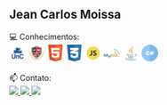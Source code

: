 <div float="left">

## Jean Carlos Moissa
<div>
💻 Conhecimentos:
<br>
<img src="https://github.com/jeanmoissa/jeanmoissa/blob/main/files/unc.png" width="30">
<img src="https://github.com/jeanmoissa/jeanmoissa/blob/main/files/stackx.png" width="30">
<img src="https://github.com/jeanmoissa/jeanmoissa/blob/main/files/html.png" width="30">
<img src="https://github.com/jeanmoissa/jeanmoissa/blob/main/files/css.png" width="30">
<img src="https://github.com/jeanmoissa/jeanmoissa/blob/main/files/javascript.png" width="30">
<img src="https://github.com/jeanmoissa/jeanmoissa/blob/main/files/mysql.png" width="30">
<img src="https://github.com/jeanmoissa/jeanmoissa/blob/main/files/java.png" width="30">
<img src="https://github.com/jeanmoissa/jeanmoissa/blob/main/files/hashtag.png" width="30">
</div>
<div>
 <br>
📫 Contato:
<br>
<a href="https://www.linkedin.com/in/jeancarlosmoissa" target="_blank">
 <img src="https://img.shields.io/badge/-LinkedIn-%230077B5?style=for-the-badge&logo=linkedin&logoColor=white" width="80" target="_blank">
</a> 
<a href="https://instagram.com/jean_moissa" target="_blank">
 <img src="https://img.shields.io/badge/-Instagram-%23E4405F?style=for-the-badge&logo=instagram&logoColor=white" width="80" target="_blank">
</a> 
<a href = "mailto:jeanmoissa@gmail.com">
 <img src="https://img.shields.io/badge/-Gmail-%23333?style=for-the-badge&logo=gmail&logoColor=white" width="80" target="_blank">
</a> 
</div>
</div>
